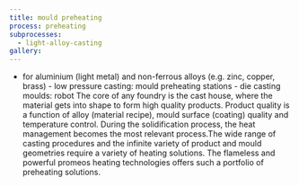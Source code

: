 ```yaml
---
title: mould preheating
process: preheating
subprocesses:
  - light-alloy-casting
gallery:
---
```


- for aluminium (light metal) and non-ferrous alloys (e.g. zinc, copper, brass) - low pressure casting: mould preheating stations - die casting moulds: robot    The core of any foundry is the cast house, where the material gets into shape to form high quality products. Product quality is a function of alloy (material recipe), mould surface (coating) quality and temperature control. During the solidification process, the heat management becomes the most relevant process.The wide range of casting procedures and the infinite variety of product and mould geometries require a variety of heating solutions. The flameless and powerful promeos heating technologies offers such a portfolio of preheating solutions.

